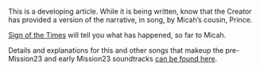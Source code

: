 This is a developing article. While it is being written, know that the Creator has provided a version of the narrative, in song, by Micah’s cousin, Prince. 

[Sign of the Times](https://youtu.be/8EdxM72EZ94?si=QMjkgsu7gPM9odYD) will tell you what has happened, so far to Micah. 

Details and explanations for this and other songs that makeup the pre-Mission23 and early Mission23 soundtracks [can be found here](https://github.com/Mission23/Mission23/wiki/Soundtrack-of-the-%23GreatStorm).